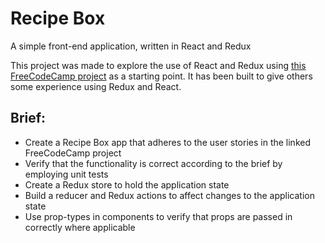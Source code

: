 # Recipe Box
A simple front-end application, written in React and Redux

This project was made to explore the use of React and Redux using [this FreeCodeCamp project](https://www.freecodecamp.org/challenges/build-a-recipe-box) as a starting point. It has been built to give others some experience using Redux and React.

## Brief:
* Create a Recipe Box app that adheres to the user stories in the linked FreeCodeCamp project
* Verify that the functionality is correct according to the brief by employing unit tests
* Create a Redux store to hold the application state
* Build a reducer and Redux actions to affect changes to the application state
* Use prop-types in components to verify that props are passed in correctly where applicable